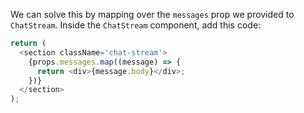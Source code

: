 We can solve this by mapping over the `messages` prop we provided to `ChatStream`. Inside the `ChatStream` component, add this code:

```js
return (
  <section className='chat-stream'>
    {props.messages.map((message) => {
      return <div>{message.body}</div>;
    })}
  </section>
);
```
